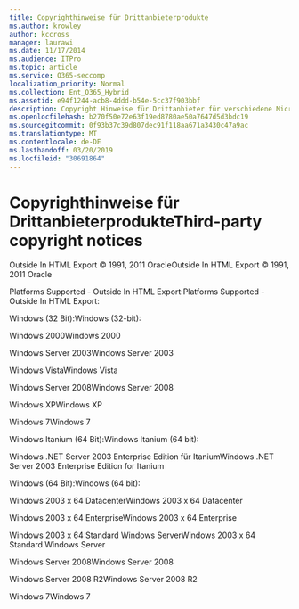 ```yaml
---
title: Copyrighthinweise für Drittanbieterprodukte
ms.author: krowley
author: kccross
manager: laurawi
ms.date: 11/17/2014
ms.audience: ITPro
ms.topic: article
ms.service: O365-seccomp
localization_priority: Normal
ms.collection: Ent_O365_Hybrid
ms.assetid: e94f1244-acb8-4ddd-b54e-5cc37f903bbf
description: Copyright Hinweise für Drittanbieter für verschiedene Microsoft-Angebote
ms.openlocfilehash: b270f50e72e63f19ed8780ae50a7647d5d3bdc19
ms.sourcegitcommit: 0f93b37c39d807dec91f118aa671a3430c47a9ac
ms.translationtype: MT
ms.contentlocale: de-DE
ms.lasthandoff: 03/20/2019
ms.locfileid: "30691864"
---
```

# <a name="third-party-copyright-notices"></a><span data-ttu-id="d39ed-103">Copyrighthinweise für Drittanbieterprodukte</span><span class="sxs-lookup"><span data-stu-id="d39ed-103">Third-party copyright notices</span></span>

<span data-ttu-id="d39ed-104">Outside In HTML Export © 1991, 2011 Oracle</span><span class="sxs-lookup"><span data-stu-id="d39ed-104">Outside In HTML Export © 1991, 2011 Oracle</span></span>
  
<span data-ttu-id="d39ed-105">Platforms Supported - Outside In HTML Export:</span><span class="sxs-lookup"><span data-stu-id="d39ed-105">Platforms Supported - Outside In HTML Export:</span></span>
  
<span data-ttu-id="d39ed-106">Windows (32 Bit):</span><span class="sxs-lookup"><span data-stu-id="d39ed-106">Windows (32-bit):</span></span>
  
<span data-ttu-id="d39ed-107">Windows 2000</span><span class="sxs-lookup"><span data-stu-id="d39ed-107">Windows 2000</span></span>
  
<span data-ttu-id="d39ed-108">Windows Server 2003</span><span class="sxs-lookup"><span data-stu-id="d39ed-108">Windows Server 2003</span></span>
  
<span data-ttu-id="d39ed-109">Windows Vista</span><span class="sxs-lookup"><span data-stu-id="d39ed-109">Windows Vista</span></span>
  
<span data-ttu-id="d39ed-110">Windows Server 2008</span><span class="sxs-lookup"><span data-stu-id="d39ed-110">Windows Server 2008</span></span>
  
<span data-ttu-id="d39ed-111">Windows XP</span><span class="sxs-lookup"><span data-stu-id="d39ed-111">Windows XP</span></span>
  
<span data-ttu-id="d39ed-112">Windows 7</span><span class="sxs-lookup"><span data-stu-id="d39ed-112">Windows 7</span></span>
  
<span data-ttu-id="d39ed-113">Windows Itanium (64 Bit):</span><span class="sxs-lookup"><span data-stu-id="d39ed-113">Windows Itanium (64 bit):</span></span>
  
<span data-ttu-id="d39ed-114">Windows .NET Server 2003 Enterprise Edition für Itanium</span><span class="sxs-lookup"><span data-stu-id="d39ed-114">Windows .NET Server 2003 Enterprise Edition for Itanium</span></span>
  
<span data-ttu-id="d39ed-115">Windows (64 Bit):</span><span class="sxs-lookup"><span data-stu-id="d39ed-115">Windows (64 bit):</span></span>
  
<span data-ttu-id="d39ed-116">Windows 2003 x 64 Datacenter</span><span class="sxs-lookup"><span data-stu-id="d39ed-116">Windows 2003 x 64 Datacenter</span></span>
  
<span data-ttu-id="d39ed-117">Windows 2003 x 64 Enterprise</span><span class="sxs-lookup"><span data-stu-id="d39ed-117">Windows 2003 x 64 Enterprise</span></span>
  
<span data-ttu-id="d39ed-118">Windows 2003 x 64 Standard Windows Server</span><span class="sxs-lookup"><span data-stu-id="d39ed-118">Windows 2003 x 64 Standard Windows Server</span></span>
  
<span data-ttu-id="d39ed-119">Windows Server 2008</span><span class="sxs-lookup"><span data-stu-id="d39ed-119">Windows Server 2008</span></span>
  
<span data-ttu-id="d39ed-120">Windows Server 2008 R2</span><span class="sxs-lookup"><span data-stu-id="d39ed-120">Windows Server 2008 R2</span></span>
  
<span data-ttu-id="d39ed-121">Windows 7</span><span class="sxs-lookup"><span data-stu-id="d39ed-121">Windows 7</span></span>
  

